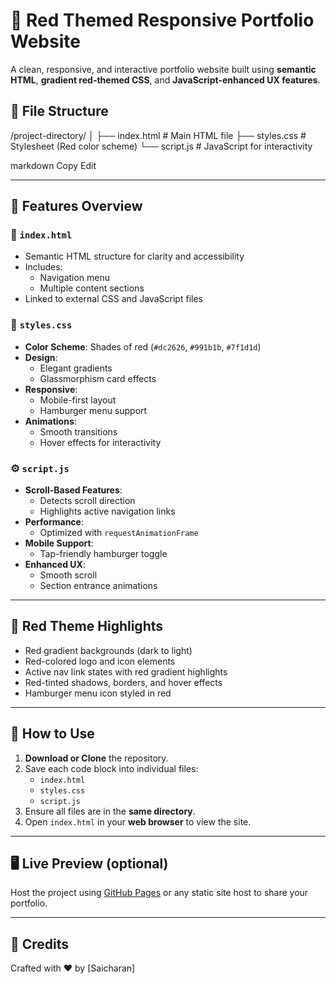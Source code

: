 # 🔴 Red Themed Responsive Portfolio Website

A clean, responsive, and interactive portfolio website built using **semantic HTML**, **gradient red-themed CSS**, and **JavaScript-enhanced UX features**.

## 📁 File Structure

/project-directory/
│
├── index.html # Main HTML file
├── styles.css # Stylesheet (Red color scheme)
└── script.js # JavaScript for interactivity

markdown
Copy
Edit

---

## 🧱 Features Overview

### 📄 `index.html`
- Semantic HTML structure for clarity and accessibility
- Includes:
  - Navigation menu
  - Multiple content sections
- Linked to external CSS and JavaScript files

### 🎨 `styles.css`
- **Color Scheme**: Shades of red (`#dc2626`, `#991b1b`, `#7f1d1d`)
- **Design**:
  - Elegant gradients
  - Glassmorphism card effects
- **Responsive**:
  - Mobile-first layout
  - Hamburger menu support
- **Animations**:
  - Smooth transitions
  - Hover effects for interactivity

### ⚙️ `script.js`
- **Scroll-Based Features**:
  - Detects scroll direction
  - Highlights active navigation links
- **Performance**:
  - Optimized with `requestAnimationFrame`
- **Mobile Support**:
  - Tap-friendly hamburger toggle
- **Enhanced UX**:
  - Smooth scroll
  - Section entrance animations

---

## 🔴 Red Theme Highlights
- Red gradient backgrounds (dark to light)
- Red-colored logo and icon elements
- Active nav link states with red gradient highlights
- Red-tinted shadows, borders, and hover effects
- Hamburger menu icon styled in red

---

## 🚀 How to Use

1. **Download or Clone** the repository.
2. Save each code block into individual files:
   - `index.html`
   - `styles.css`
   - `script.js`
3. Ensure all files are in the **same directory**.
4. Open `index.html` in your **web browser** to view the site.

---

## 🖥️ Live Preview (optional)
Host the project using [GitHub Pages](https://pages.github.com/) or any static site host to share your portfolio.

---

## 🙌 Credits
Crafted with ❤️ by [Saicharan]
